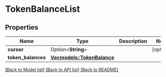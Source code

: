 # TokenBalanceList

## Properties

Name | Type | Description | Notes
------------ | ------------- | ------------- | -------------
**cursor** | Option<**String**> |  | [optional]
**token_balances** | [**Vec<models::TokenBalance>**](TokenBalance.md) |  | 

[[Back to Model list]](../README.md#documentation-for-models) [[Back to API list]](../README.md#documentation-for-api-endpoints) [[Back to README]](../README.md)


